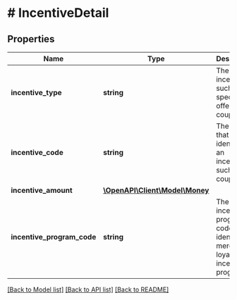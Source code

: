 # # IncentiveDetail

## Properties

Name | Type | Description | Notes
------------ | ------------- | ------------- | -------------
**incentive_type** | **string** | The type of incentive, such as a special offer or coupon. | [optional]
**incentive_code** | **string** | The code that identifies an incentive, such as a coupon. | [optional]
**incentive_amount** | [**\OpenAPI\Client\Model\Money**](Money.md) |  | [optional]
**incentive_program_code** | **string** | The incentive program code that identifies a merchant loyalty or incentive program. | [optional]

[[Back to Model list]](../../README.md#models) [[Back to API list]](../../README.md#endpoints) [[Back to README]](../../README.md)
